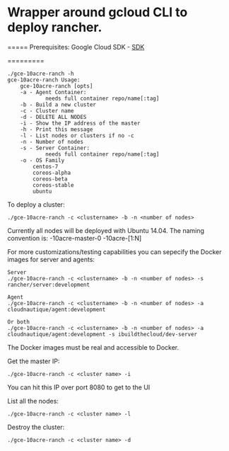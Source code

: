 # Wrapper around gcloud CLI to deploy rancher.
=====
Prerequisites:
Google Cloud SDK - [SDK](https://cloud.google.com/sdk/)

=========
```
./gce-10acre-ranch -h
gce-10acre-ranch Usage:
    gce-10acre-ranch [opts]
    -a - Agent Container:
            needs full container repo/name[:tag]
    -b - Build a new cluster
    -c - Cluster name
    -d - DELETE ALL NODES
    -i - Show the IP address of the master
    -h - Print this message
    -l - List nodes or clusters if no -c
    -n - Number of nodes
    -s - Server Container:
            needs full container repo/name[:tag]
    -o - OS Family
    	centos-7
        coreos-alpha
        coreos-beta
        coreos-stable
        ubuntu
```

To deploy a cluster:

```
./gce-10acre-ranch -c <clustername> -b -n <number of nodes>
```
Currently all nodes will be deployed with Ubuntu 14.04. The naming convention is:
<clustername>-10acre-master-0
<clustername>-10acre-[1:N]

For more customizations/testing capabilities you can sepecify the Docker images for server and agents:

```
Server
./gce-10acre-ranch -c <clustername> -b -n <number of nodes> -s rancher/server:development

Agent
./gce-10acre-ranch -c <clustername> -b -n <number of nodes> -a cloudnautique/agent:development

Or both
./gce-10acre-ranch -c <clustername> -b -n <number of nodes> -a cloudnautique/agent:development -s ibuildthecloud/dev-server
```
The Docker images must be real and accessible to Docker.





Get the master IP:

```
./gce-10acre-ranch -c <cluster name> -i
```
You can hit this IP over port 8080 to get to the UI

List all the nodes:

```
./gce-10acre-ranch -c <cluster name> -l
```

Destroy the cluster:

```
./gce-10acre-ranch -c <cluster name> -d
```
